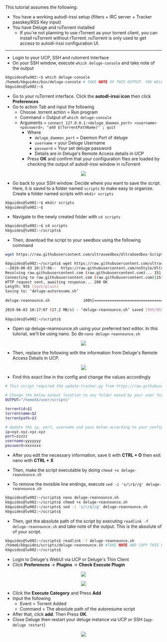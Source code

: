 This tutorial assumes the following:

* You have a working autodl-irssi setup (filters + IRC server + Tracker passkey/RSS Key input)
* You have Deluge and ruTorrent installed
  * If you're not planning to use rTorrent as your torrent client, you can install ruTorrent without rTorrent. ruTorrent is only used to get access to autodl-irssi configuration UI.

***

* Login to your UCP, SSH and rutorrent Interface
* On your SSH window, execute `which deluge-console` and take note of the output

```sh
kbguides@lw902:~$ which deluge-console
/home6/kbguides/bin/deluge-console # TAKE NOTE OF THIS OUTPUT. YOU WILL NEED THIS LATER
kbguides@lw902:~$
```

* Go to your ruTorrent interface. Click the **autodl-irssi icon** then click **Preferences**
* Go to action Tab and input the following
  * Choose .torrent action = Run program
  * Command = Output of `which deluge-console`
  * Arguments = `connect 127.0.0.1:<deluge_daemon_port> <username> <password>; "add $(TorrentPathName)" ; quit`
    * Where
      * `deluge_daemon_port` = Daemon Port of deluge
      * `username` = your Deluge Username
      * `password` = Your set deluge password
      * Details are in Deluge's Remote Access details in UCP
    * Press **OK** and confirm that your configuration files are loaded by checking the output of autodl-irssi window in ruTorrent

<p align="center"><img src="https://docs.usbx.me/uploads/images/gallery/2019-11/image2019-6-3_9-21-3%5B1%5D.png"></p>

* Go back to your SSH window. Decide where you want to save the script. Here, it is saved to a folder named `scripts` to make easy to organize. Create a folder named scripts with `mkdir scripts`

```sh
kbguides@lw902:~$ mkdir scripts
kbguides@lw902:~$
```

* Navigate to the newly created folder with `cd scripts`

```sh
kbguides@lw902:~$ cd scripts
kbguides@lw902:~/scripts$
```

* Then, download the script to your seedbox using the following command

```sh
wget https://raw.githubusercontent.com/ultraseedbox/UltraSeedbox-Scripts/master/Deluge/deluge-reannounce.sh
```

```sh
kbguides@lw902:~/scripts$ wget https://raw.githubusercontent.com/ultraseedbox/UltraSeedbox-Scripts/master/Deluge/deluge-reannounce.sh
--2019-06-03 10:17:06--  https://raw.githubusercontent.com/no5tyle/UltraSeedbox-Scripts/master/Deluge/deluge-reannounce.sh
Resolving raw.githubusercontent.com (raw.githubusercontent.com)... 151.101.0.133, 151.101.64.133, 151.101.128.133, ...
Connecting to raw.githubusercontent.com (raw.githubusercontent.com)|151.101.0.133|:443... connected.
HTTP request sent, awaiting response... 200 OK
Length: 955 [text/plain]
Saving to: ‘deluge-autoresume.sh’
 
deluge-reannounce.sh               100%[=============================================================>]     955  --.-KB/s    in 0s
 
2019-06-03 10:17:07 (17.2 MB/s) - ‘deluge-reannounce.sh’ saved [955/955]
 
kbguides@lw902:~/scripts$
```

* Open up deluge-reannounce.sh using your preferred text editor. In this tutorial, we'll be using nano. So do `nano deluge-reannounce.sh`

<p align="center"><img src="https://docs.usbx.me/uploads/images/gallery/2020-02/scaled-1680-/image-1582618070101.png"></p>

* Then, replace the following with the information from Deluge's Remote Access Details in UCP.

<p align="center"><img src="https://docs.usbx.me/uploads/images/gallery/2019-11/image2019-5-15_5-5-37%5B1%5D.png"></p>

* Find this exact line in the config and change the values accordingly

```sh
# This script required the update-tracker.py from https://raw.githubusercontent.com/s0undt3ch/Deluge/master/delu$

# Change the below output location to any folder owned by your user for which you have write permissions
OUTPUT="/homeXX/user/scripts"

torrentid=$1
torrentname=$2
torrentpath=$3

# Update the ip, port, username and pass below according to your configuration
ip=xyz.xyz.xyz.xyz
port=zzzzz
username=yyyyyyy
password=xxxxxxx
```
* After you edit the necessary information, save it with **CTRL + O** then exit nano with **CTRL + X**

* Then, make the script executable by doing `chmod +x deluge-reannounce.sh`
*   To remove the invisible line endings, execute `sed -i 's/\r$//g' deluge-reannounce.sh`

```sh
kbguides@lw902:~/scripts$ nano deluge-reannounce.sh
kbguides@lw902:~/scripts$ chmod +x deluge-reannounce.sh
kbguides@lw902:~/scripts$ sed -i 's/\r$//g' deluge-reannounce.sh
kbguides@lw902:~/scripts$
```

* Then, get the absolute path of the script by executing `readlink -f deluge-reannounce.sh` and take note of the output. This is the absolute of of your script.

```sh
kbguides@lw902:~/scripts$ readlink -f deluge-reannounce.sh
/home6/kbguides/scripts/deluge-reannounce.sh #TAKE NOTE AND COPY THIS LINE. YOU WILL NEED THIS LATER.
kbguides@lw902:~/scripts$
```

* Login to Deluge's WebUI via UCP or Deluge's Thin Client
* Click **Preferences** → **Plugins** → **Check Execute Plugin**

<p align="center"><img src="https://docs.usbx.me/uploads/images/gallery/2019-11/image2019-6-3_8-45-36%5B1%5D.png"></p>
<p align="center"><img src="https://docs.usbx.me/uploads/images/gallery/2019-11/image2019-6-3_8-43-42%5B1%5D.png"></p>

* Click the **Execute Category** and Press **Add**
* Input the following
  * Event = Torrent Added
  * Command = The absolute path of the autoresume script
* After that, click **add**. Then Press **OK**.
* Close Deluge then restart your deluge instance via UCP or SSH (`app-deluge restart`)

<p align="center"><img src="https://i.imgur.com/aQ1cE1n.png"></p>
